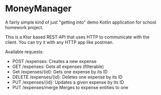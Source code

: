 # MoneyManager
 
A fairly simple kind of just "getting into" demo Kotlin application for school homework project.

This is a Ktor based REST API that uses HTTP to communicate with the client. You can try it with any HTTP app like postman.

Available requests:

- POST /expenses: Creates a new expense
- GET /expenses: Gets all expenses (filterable)
- Get /expenses/{id}: Gets one expense by its ID
- DELETE /expenses/{id}: Deletes one expense by its ID
- PUT /expenses/{id}: Updates a given expense by its ID
- PUT /expenses/merge Merges to expense entities to one
